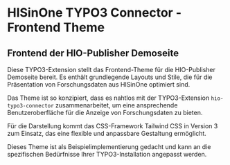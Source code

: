 # HISinOne TYPO3 Connector - Frontend Theme
## Frontend der HIO-Publisher Demoseite

Diese TYPO3-Extension stellt das Frontend-Theme für die HIO-Publisher Demoseite bereit. Es enthält grundlegende Layouts und Stile, die für die Präsentation von Forschungsdaten aus HISinOne optimiert sind.

Das Theme ist so konzipiert, dass es nahtlos mit der TYPO3-Extension `hio-typo3-connector` zusammenarbeitet, um eine ansprechende Benutzeroberfläche für die Anzeige von Forschungsdaten zu bieten.

Für die Darstellung kommt das CSS-Framework Tailwind CSS in Version 3 zum Einsatz, das eine flexible und anpassbare Gestaltung ermöglicht.

Dieses Theme ist als Beispielimplementierung gedacht und kann an die spezifischen Bedürfnisse Ihrer TYPO3-Installation angepasst werden.
